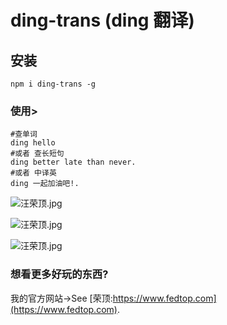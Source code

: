 # ding-trans (ding 翻译)

## 安装

```
npm i ding-trans -g
```

### 使用>

```shell
#查单词
ding hello
#或者 查长短句
ding better late than never.
#或者 中译英
ding 一起加油吧!.
```

![汪荣顶.jpg](http://ww1.sinaimg.cn/large/75314ac9ly1gqouh4l13sj20g6073749.jpg)

![汪荣顶.jpg](http://ww1.sinaimg.cn/large/75314ac9ly1gqqfqpfhnjj20ej05fmx4.jpg)

![汪荣顶.jpg](http://ww1.sinaimg.cn/large/75314ac9ly1gqr00954u7j20cm033q2s.jpg)

### 想看更多好玩的东西?

我的官方网站->See [荣顶:https://www.fedtop.com](https://www.fedtop.com).
